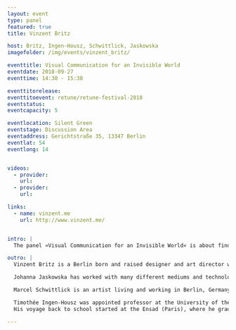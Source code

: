 ```yaml
---
layout: event
type: panel
featured: true
title: Vinzent Britz

host: Britz, Ingen-Housz, Schwittlick, Jaskowska
imagefolder: /img/events/vinzent_britz/

eventtitle: Visual Communication for an Invisible World
eventdate: 2018-09-27
eventtime: 14:30 - 15:30

eventtitorelease:
eventtitoevent: retune/retune-festival-2018
eventstatus:
eventcapacity: 5

eventlocation: Silent Green
eventstage: Discussion Area
eventaddress: Gerichtstraße 35, 13347 Berlin
eventlat: 54
eventlong: 14


videos:
  - provider:
    url:
  - provider:
    url:

links:
  - name: vinzent.me
    url: http://www.vinzent.me/


intro: |
  The panel »Visual Communication for an Invisible World« is about finding ways to design for the digital world. Visualising things that are invisible (e.g. code) will become more and more a task designers have to tackle. What does a blockchain look like? How to visualise the smartness of a device or technology? Will AI and machine learning change the design of the future? A panel discussion about possible strategies and ideas from the fields of coding, design and semiotics. 

outro: |
  Vinzent Britz is a Berlin born and raised designer and art director working in several fields such as animation, installations and classical design. At UdK Berlin, he lectures a motion design class. Besides freelancing as art director he runs the design collective Selam X.

  Johanna Jaskowska has worked with many different mediums and technology. CurrentIy, she is doing concepts and prototypes for a wide range of digital products and for the web. She has an eye for photography, visual communication and social media.

  Marcel Schwittlick is an artist living and working in Berlin, Germany. With his work he is examining cybernetic aspects of generative systems and modern technology. He is interested in digital culture, it’s influence on society and chances for alternative kinds of communication. He is working in strong connection to various practices, forging a connection between physical and digital media, traditional and modern approaches. Marcel Schwittlick is working with a variety of media, ranging from digital images, physical and interactive installations, generative poetry and conceptual video. In 2015 he co-founded Lacuna Lab, a Berlin based artist group and community working on the intersection of art, technology and science. Marcel Schwittlick graduated with a B.Sc. in Media Computing at HTW Berlin, where he examined the technical properties of digital media.

  Timothée Ingen-Housz was appointed professor at the University of the arts in October 2015.
  His voyage back to school started at the Ensad (Paris), where he graduated with the experimental logographic writing system “Elephant’s Memory* , an interactive visual language” as his thesis project. Relocating in Cologne in the late 90s, he founded “phosphen”, an interdisciplinary creative studio for “screen, stage and page”, and realised amongst other things: music videos, internet cartoons, scientific animations, interactive installations, video games characters, web ads, children´s books, narrative interface, lounge concepts and stage videos for a variety of clients (mtv, wdr, arte, 3sat, Residenztheater, Jwt, Mckinsey, Telekom, etc…) Meanwhile, he furthered his own artistic and screenwriting projects, and showed his works in exhibitions and festivals in Germany & abroad (Zkm, Muhka, Oberhausen Kurzfilmtage, etc.). Starting his “world teaching tour” while still a student, he held lectures and workshops at: Ensad, Harvard film faculty, Goldsmiths University of London, Academy of Media Arts Cologne, KISD, Bauhaus University, and finally the UDK Berlin, where he now teaches “audiovisual conception and dramaturgy” in the department “Communication in Social & Economic Contexts”.

---
```

